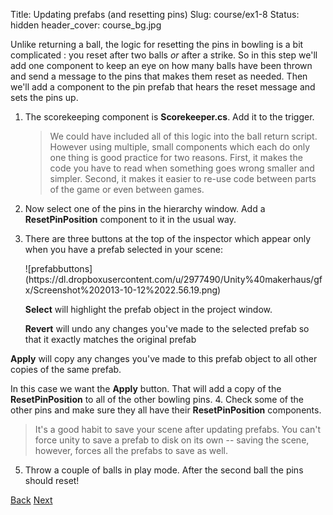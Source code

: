 Title: Updating prefabs (and resetting pins)
Slug: course/ex1-8
Status: hidden
header_cover: course_bg.jpg

Unlike returning a ball, the logic for resetting the pins in bowling is a bit complicated : you reset after two balls _or_ after a strike. So in this step we'll add one component to keep an eye on how many balls have been thrown and send a message to the pins that makes them reset as needed. Then we'll add a component to the pin prefab that hears the reset message and sets the pins up.


1. The scorekeeping component is **Scorekeeper.cs**.  Add it to the trigger.
   > We could have included all of this logic into the ball return script. However using multiple, small components which each do only one thing is good practice for two reasons. First, it makes the code you have to read when something goes wrong smaller and simpler. Second, it makes it easier to re-use code between parts of the game or even between games.
2. Now select one of the pins in the hierarchy window. Add a **ResetPinPosition** component to it in the usual way.
3. There are three buttons at the top of the inspector which appear only when you have a prefab selected in your scene:
   <p/>![prefabbuttons](https://dl.dropboxusercontent.com/u/2977490/Unity%40makerhaus/gfx/Screenshot%202013-10-12%2022.56.19.png)

   **Select** will highlight the prefab object in the project window.

   **Revert** will undo any changes you've made to the selected prefab so that it exactly matches the original prefab

  **Apply** will copy any changes you've made to this prefab object to all other copies of the same prefab.

  In this case we want the **Apply** button. That will add a copy of the **ResetPinPosition** to all of the other bowling pins.
4. Check some of the other pins and make sure they all have their **ResetPinPosition** components.
   > It's a good habit to save your scene after updating prefabs. You can't force unity to save a prefab to disk on its own --  saving the scene, however,  forces all the prefabs to save as well.
5. Throw a couple of balls in play mode. After the second ball the pins should reset!

[Back](ex1-7)
[Next](ex1-9)